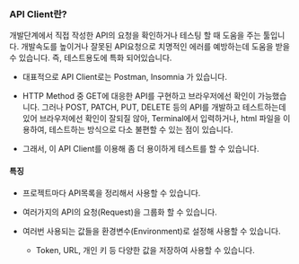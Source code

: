 ### API Client란?
개발단계에서 직접 작성한 API의 요청을 확인하거나 테스팅 할 때 도움을 주는 툴입니다. 개발속도를 높이거나 잘못된 API요청으로 치명적인 에러를 예방하는데 도움을 받을 수 있습니다. 즉, 테스트용도에 특화 되어있습니다.

- 대표적으로 API Client로는 Postman, Insomnia 가 있습니다.

- HTTP Method 중 GET에 대응한 API를 구현하고 브라우저에선 확인이 가능했습니다. 그러나 POST, PATCH, PUT, DELETE 등의 API를 개발하고 테스트하는데 있어 브라우저에선 확인이 잘되질 않아, Terminal에서 입력하거나, html 파일을 이용하여, 테스트하는 방식으로 다소 불편할 수 있는 점이 있습니다.

- 그래서, 이 API Client를 이용해 좀 더 용이하게 테스트를 할 수 있습니다.

#### 특징

- 프로젝트마다 API목록을 정리해서 사용할 수 있습니다.

- 여러가지의 API의 요청(Request)을 그룹화 할 수 있습니다.

- 여러번 사용되는 값들을 환경변수(Environment)로 설정해 사용할 수 있습니다.
    - Token, URL, 개인 키 등 다양한 값을 저장하여 사용할 수 있습니다.
